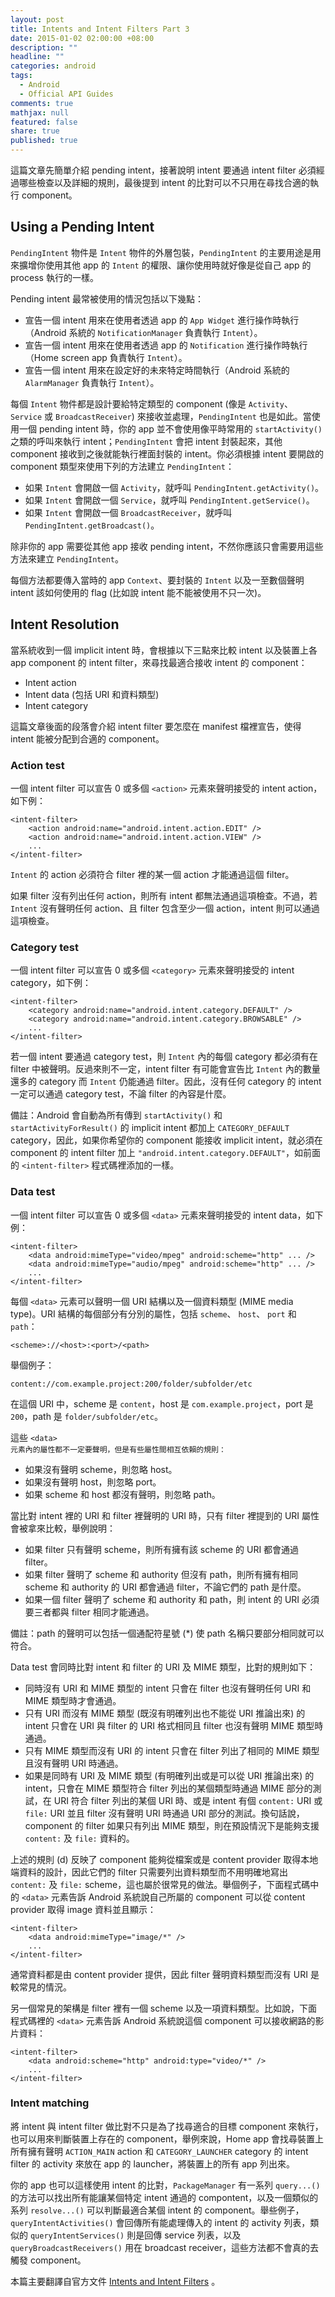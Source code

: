 ```yaml
---
layout: post
title: Intents and Intent Filters Part 3
date: 2015-01-02 02:00:00 +08:00
description: ""
headline: ""
categories: android
tags: 
  - Android
  - Official API Guides
comments: true
mathjax: null
featured: false
share: true
published: true
---
```



這篇文章先簡單介紹 pending intent，接著說明 intent 要通過 intent filter 必須經過哪些檢查以及詳細的規則，最後提到 intent 的比對可以不只用在尋找合適的執行 component。


## Using a Pending Intent

	
<code>PendingIntent</code> 物件是 <code>Intent</code> 物件的外層包裝，<code>PendingIntent</code> 的主要用途是用來擴增你使用其他 app 的 <code>Intent</code> 的權限、讓你使用時就好像是從自己 app 的 process 執行的一樣。


Pending intent 最常被使用的情況包括以下幾點：

*   宣告一個 intent 用來在使用者透過 app 的 <code>App Widget</code> 進行操作時執行（Android 系統的 <code>NotificationManager</code> 負責執行 <code>Intent</code>）。
*   宣告一個 intent 用來在使用者透過 app 的 <code>Notification</code> 進行操作時執行（Home screen app 負責執行 <code>Intent</code>）。
*   宣告一個 intent 用來在設定好的未來特定時間執行（Android 系統的 <code>AlarmManager</code> 負責執行 <code>Intent</code>）。


每個 <code>Intent</code> 物件都是設計要給特定類型的 component (像是 <code>Activity</code>、 <code>Service</code> 或 <code>BroadcastReceiver</code>) 來接收並處理，<code>PendingIntent</code> 也是如此。當使用一個 pending intent 時，你的 app 並不會使用像平時常用的 <code>startActivity()</code> 之類的呼叫來執行 intent；<code>PendingIntent</code> 會把 intent 封裝起來，其他 component 接收到之後就能執行裡面封裝的 intent。你必須根據 intent 要開啟的 component 類型來使用下列的方法建立 <code>PendingIntent</code>：


*   如果 <code>Intent</code> 會開啟一個 <code>Activity</code>，就呼叫 <code>PendingIntent.getActivity()</code>。
*   如果 <code>Intent</code> 會開啟一個 <code>Service</code>，就呼叫 <code>PendingIntent.getService()</code>。
*   如果 <code>Intent</code> 會開啟一個 <code>BroadcastReceiver</code>，就呼叫 <code>PendingIntent.getBroadcast()</code>。


除非你的 app 需要從其他 app 接收 pending intent，不然你應該只會需要用這些方法來建立 <code>PendingIntent</code>。


每個方法都要傳入當時的 app <code>Context</code>、要封裝的 <code>Intent</code> 以及一至數個聲明 intent 該如何使用的 flag (比如說 intent 能不能被使用不只一次)。


## Intent Resolution


當系統收到一個 implicit intent 時，會根據以下三點來比較 intent 以及裝置上各 app component 的 intent filter，來尋找最適合接收 intent 的 component：


*   Intent action
*   Intent data (包括 URI 和資料類型)
*   Intent category


這篇文章後面的段落會介紹 intent filter 要怎麼在 manifest 檔裡宣告，使得 intent 能被分配到合適的 component。


### Action test


一個 intent filter 可以宣告 0 或多個 <code>&lt;action&gt;</code> 元素來聲明接受的 intent action，如下例：


    <intent-filter>
        <action android:name="android.intent.action.EDIT" />
        <action android:name="android.intent.action.VIEW" />
        ...
    </intent-filter>


<code>Intent</code> 的 action 必須符合 filter 裡的某一個 action 才能通過這個 filter。


如果 filter 沒有列出任何 action，則所有 intent 都無法通過這項檢查。不過，若 <code>Intent</code> 沒有聲明任何 action、且 filter 包含至少一個 action，intent 則可以通過這項檢查。


### Category test


一個 intent filter 可以宣告 0 或多個 <code>&lt;category&gt;</code> 元素來聲明接受的 intent category，如下例：


    <intent-filter>
        <category android:name="android.intent.category.DEFAULT" />
        <category android:name="android.intent.category.BROWSABLE" />
        ...
    </intent-filter>


若一個 intent 要通過 category test，則 <code>Intent</code> 內的每個 category 都必須有在 filter 中被聲明。反過來則不一定，intent filter 有可能會宣告比 <code>Intent</code> 內的數量還多的 category 而 <code>Intent</code> 仍能通過 filter。因此，沒有任何 category 的 intent 一定可以通過 category test，不論 filter 的內容是什麼。


備註：Android 會自動為所有傳到 <code>startActivity()</code> 和 <code>startActivityForResult()</code> 的 implicit intent 都加上 <code>CATEGORY_DEFAULT</code> category，因此，如果你希望你的 component 能接收 implicit intent，就必須在 component 的 intent filter 加上 <code>"android.intent.category.DEFAULT"</code>，如前面的 <code>&lt;intent-filter&gt;</code> 程式碼裡添加的一樣。


### Data test


一個 intent filter 可以宣告 0 或多個 <code>&lt;data&gt;</code> 元素來聲明接受的 intent data，如下例：
	

    <intent-filter>
        <data android:mimeType="video/mpeg" android:scheme="http" ... />
        <data android:mimeType="audio/mpeg" android:scheme="http" ... />
        ...
    </intent-filter>


每個 <code>&lt;data&gt;</code> 元素可以聲明一個 URI 結構以及一個資料類型 (MIME media type)。URI 結構的每個部分有分別的屬性，包括 <code>scheme</code>、 <code>host</code>、 <code>port</code> 和 <code>path</code>：


<code>&lt;scheme&gt;://&lt;host&gt;:&lt;port&gt;/&lt;path&gt;</code>


舉個例子：


<code>content://com.example.project:200/folder/subfolder/etc</code>


在這個 URI 中，scheme 是 <code>content</code>，host 是 <code>com.example.project</code>，port 是 <code>200</code>，path 是 <code>folder/subfolder/etc</code>。


這些 <code>&lt;data&gt; 元素內的屬性都不一定要聲明，但是有些屬性間相互依賴的規則：</code>


*   如果沒有聲明 scheme，則忽略 host。
*   如果沒有聲明 host，則忽略 port。
*   如果 scheme 和 host 都沒有聲明，則忽略 path。


當比對 intent 裡的 URI 和 filter 裡聲明的 URI 時，只有 filter 裡提到的 URI 屬性會被拿來比較，舉例說明：


*   如果 filter 只有聲明 scheme，則所有擁有該 scheme 的 URI 都會通過 filter。
*   如果 filter 聲明了 scheme 和 authority 但沒有 path，則所有擁有相同 scheme 和 authority 的 URI 都會通過 filter，不論它們的 path 是什麼。
*   如果一個 filter 聲明了 scheme 和 authority 和 path，則 intent 的 URI 必須要三者都與 filter 相同才能通過。


備註：path 的聲明可以包括一個通配符星號 (*) 使 path 名稱只要部分相同就可以符合。


Data test 會同時比對 intent 和 filter 的 URI 及 MIME 類型，比對的規則如下：


*   同時沒有 URI 和 MIME 類型的 intent 只會在 filter 也沒有聲明任何 URI 和 MIME 類型時才會通過。
*   只有 URI 而沒有 MIME 類型 (既沒有明確列出也不能從 URI 推論出來) 的 intent 只會在 URI 與 filter 的 URI 格式相同且 filter 也沒有聲明 MIME 類型時通過。
*   只有 MIME 類型而沒有 URI 的 intent 只會在 filter 列出了相同的 MIME 類型且沒有聲明 URI 時通過。
*   如果是同時有 URI 及 MIME 類型 (有明確列出或是可以從 URI 推論出來) 的 intent，只會在 MIME 類型符合 filter 列出的某個類型時通過 MIME 部分的測試，在 URI 符合 filter 列出的某個 URI 時、或是 intent 有個 <code>content:</code> URI 或 <code>file:</code> URI 並且 filter 沒有聲明 URI 時通過 URI 部分的測試。換句話說，component 的 filter 如果只有列出 MIME 類型，則在預設情況下是能夠支援 <code>content:</code> 及 <code>file:</code> 資料的。


上述的規則 (d) 反映了 component 能夠從檔案或是 content provider 取得本地端資料的設計，因此它們的 filter 只需要列出資料類型而不用明確地寫出 <code>content:</code> 及 <code>file:</code> scheme，這也屬於很常見的做法。舉個例子，下面程式碼中的 <code>&lt;data&gt;</code> 元素告訴 Android 系統說自己所屬的 component 可以從 content provider 取得 image 資料並且顯示：


    <intent-filter>
        <data android:mimeType="image/*" />
        ...
    </intent-filter>


通常資料都是由 content provider 提供，因此 filter 聲明資料類型而沒有 URI 是較常見的情況。


另一個常見的架構是 filter 裡有一個 scheme 以及一項資料類型。比如說，下面程式碼裡的 <code>&lt;data&gt;</code> 元素告訴 Android 系統說這個 component 可以接收網路的影片資料：


    <intent-filter>
        <data android:scheme="http" android:type="video/*" />
        ...
    </intent-filter>


### Intent matching


將 intent 與 intent filter 做比對不只是為了找尋適合的目標 component 來執行，也可以用來判斷裝置上存在的 component，舉例來說，Home app 會找尋裝置上所有擁有聲明 <code>ACTION_MAIN</code> action 和 <code>CATEGORY_LAUNCHER</code> category 的 intent filter 的 activity 來放在 app 的 launcher，將裝置上的所有 app 列出來。


你的 app 也可以這樣使用 intent 的比對，<code>PackageManager</code> 有一系列 <code>query...()</code> 的方法可以找出所有能讓某個特定 intent 通過的 compontent，以及一個類似的系列 <code>resolve...()</code> 可以判斷最適合某個 intent 的 component。舉些例子，<code>queryIntentActivities()</code> 會回傳所有能處理傳入的 intent 的 activity 列表，類似的 <code>queryIntentServices()</code> 則是回傳 service 列表，以及 <code>queryBroadcastReceivers()</code> 用在 broadcast receiver，這些方法都不會真的去觸發 component。


本篇主要翻譯自官方文件 [Intents and Intent Filters](https://developer.android.com/guide/components/intents-filters.html) 。

